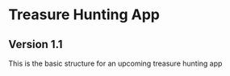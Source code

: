 # Treasure Hunting App

## Version 1.1

This is the basic structure for an upcoming treasure hunting app